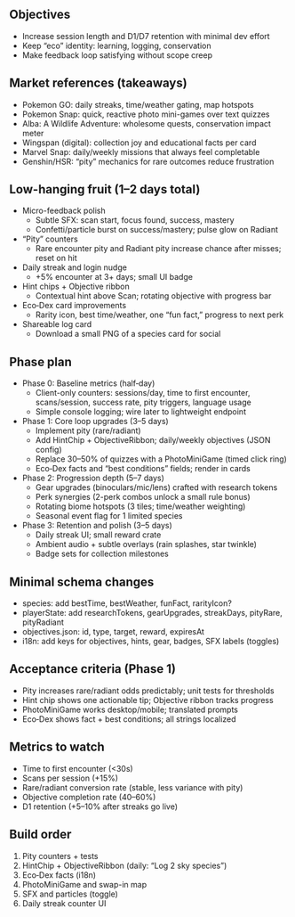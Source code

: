 ## Objectives
- Increase session length and D1/D7 retention with minimal dev effort
- Keep “eco” identity: learning, logging, conservation
- Make feedback loop satisfying without scope creep

## Market references (takeaways)
- Pokemon GO: daily streaks, time/weather gating, map hotspots
- Pokemon Snap: quick, reactive photo mini-games over text quizzes
- Alba: A Wildlife Adventure: wholesome quests, conservation impact meter
- Wingspan (digital): collection joy and educational facts per card
- Marvel Snap: daily/weekly missions that always feel completable
- Genshin/HSR: “pity” mechanics for rare outcomes reduce frustration

## Low-hanging fruit (1–2 days total)
- Micro-feedback polish
  - Subtle SFX: scan start, focus found, success, mastery
  - Confetti/particle burst on success/mastery; pulse glow on Radiant
- “Pity” counters
  - Rare encounter pity and Radiant pity increase chance after misses; reset on hit
- Daily streak and login nudge
  - +5% encounter at 3+ days; small UI badge
- Hint chips + Objective ribbon
  - Contextual hint above Scan; rotating objective with progress bar
- Eco‑Dex card improvements
  - Rarity icon, best time/weather, one “fun fact,” progress to next perk
- Shareable log card
  - Download a small PNG of a species card for social

## Phase plan
- Phase 0: Baseline metrics (half‑day)
  - Client-only counters: sessions/day, time to first encounter, scans/session, success rate, pity triggers, language usage
  - Simple console logging; wire later to lightweight endpoint
- Phase 1: Core loop upgrades (3–5 days)
  - Implement pity (rare/radiant)
  - Add HintChip + ObjectiveRibbon; daily/weekly objectives (JSON config)
  - Replace 30–50% of quizzes with a PhotoMiniGame (timed click ring)
  - Eco‑Dex facts and “best conditions” fields; render in cards
- Phase 2: Progression depth (5–7 days)
  - Gear upgrades (binoculars/mic/lens) crafted with research tokens
  - Perk synergies (2-perk combos unlock a small rule bonus)
  - Rotating biome hotspots (3 tiles; time/weather weighting)
  - Seasonal event flag for 1 limited species
- Phase 3: Retention and polish (3–5 days)
  - Daily streak UI; small reward crate
  - Ambient audio + subtle overlays (rain splashes, star twinkle)
  - Badge sets for collection milestones

## Minimal schema changes
- species: add bestTime, bestWeather, funFact, rarityIcon?
- playerState: add researchTokens, gearUpgrades, streakDays, pityRare, pityRadiant
- objectives.json: id, type, target, reward, expiresAt
- i18n: add keys for objectives, hints, gear, badges, SFX labels (toggles)

## Acceptance criteria (Phase 1)
- Pity increases rare/radiant odds predictably; unit tests for thresholds
- Hint chip shows one actionable tip; Objective ribbon tracks progress
- PhotoMiniGame works desktop/mobile; translated prompts
- Eco‑Dex shows fact + best conditions; all strings localized

## Metrics to watch
- Time to first encounter (<30s)
- Scans per session (+15%)
- Rare/radiant conversion rate (stable, less variance with pity)
- Objective completion rate (40–60%)
- D1 retention (+5–10% after streaks go live)

## Build order
1. Pity counters + tests
2. HintChip + ObjectiveRibbon (daily: “Log 2 sky species”)
3. Eco‑Dex facts (i18n)
4. PhotoMiniGame and swap-in map
5. SFX and particles (toggle)
6. Daily streak counter UI
